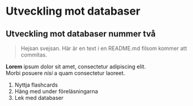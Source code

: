 <h1>Utveckling mot databaser</h1>

<h2>Utveckling mot databaser nummer två</h2>

>Hejsan svejsan. Här är en text i en README.md filsom kommer att commitas.

**Lorem** ipsum dolor sit amet, consectetur adipiscing elit.  
Morbi posuere *nisi* a quam consectetur laoreet.

1. Nyttja flashcards
1. Häng med under föreläsningarna
1. Lek med databaser

